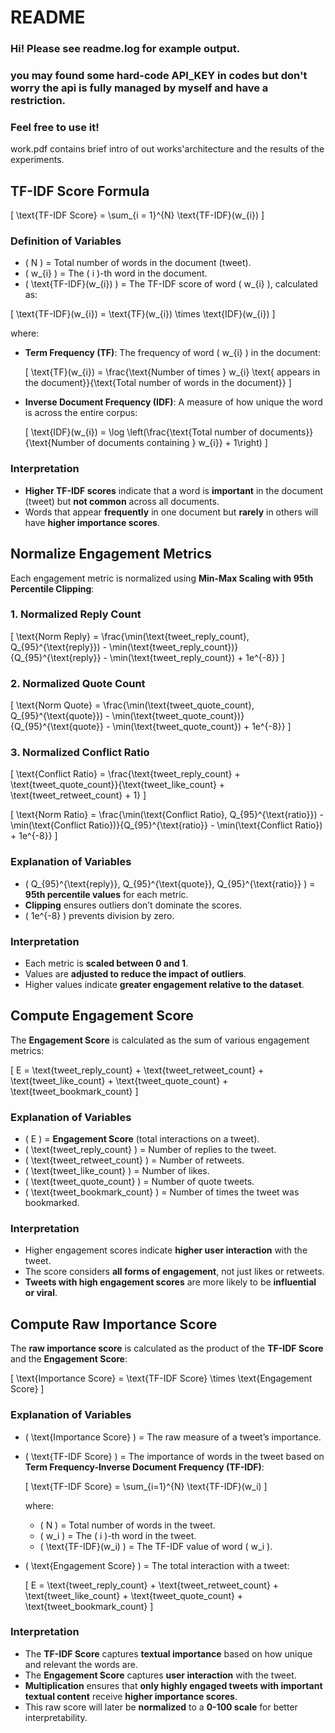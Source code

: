 # README
### Hi! Please see readme.log for example output.

### you may found some hard-code API_KEY in codes but don't worry the api is fully managed by myself and have a restriction.
### Feel free to use it!

work.pdf contains brief intro of out works'architecture and the results of the experiments.

## **TF-IDF Score Formula**
\[
\text{TF-IDF Score} = \sum_{i = 1}^{N} \text{TF-IDF}(w_{i})
\]

### **Definition of Variables**
- \( N \) = Total number of words in the document (tweet).  
- \( w_{i} \) = The \( i \)-th word in the document.  
- \( \text{TF-IDF}(w_{i}) \) = The TF-IDF score of word \( w_{i} \), calculated as:

\[
\text{TF-IDF}(w_{i}) = \text{TF}(w_{i}) \times \text{IDF}(w_{i})
\]

where:
- **Term Frequency (TF)**: The frequency of word \( w_{i} \) in the document:
  
  \[
  \text{TF}(w_{i}) = \frac{\text{Number of times } w_{i} \text{ appears in the document}}{\text{Total number of words in the document}}
  \]

- **Inverse Document Frequency (IDF)**: A measure of how unique the word is across the entire corpus:

  \[
  \text{IDF}(w_{i}) = \log \left(\frac{\text{Total number of documents}}{\text{Number of documents containing } w_{i}} + 1\right)
  \]

### **Interpretation**
- **Higher TF-IDF scores** indicate that a word is **important** in the document (tweet) but **not common** across all documents.
- Words that appear **frequently** in one document but **rarely** in others will have **higher importance scores**.

## **Normalize Engagement Metrics**

Each engagement metric is normalized using **Min-Max Scaling with 95th Percentile Clipping**:

### **1. Normalized Reply Count**
\[
\text{Norm Reply} = \frac{\min(\text{tweet_reply_count}, Q_{95}^{\text{reply}}) - \min(\text{tweet_reply_count})}{Q_{95}^{\text{reply}} - \min(\text{tweet_reply_count}) + 1e^{-8}}
\]

### **2. Normalized Quote Count**
\[
\text{Norm Quote} = \frac{\min(\text{tweet_quote_count}, Q_{95}^{\text{quote}}) - \min(\text{tweet_quote_count})}{Q_{95}^{\text{quote}} - \min(\text{tweet_quote_count}) + 1e^{-8}}
\]

### **3. Normalized Conflict Ratio**
\[
\text{Conflict Ratio} = \frac{\text{tweet_reply_count} + \text{tweet_quote_count}}{\text{tweet_like_count} + \text{tweet_retweet_count} + 1}
\]

\[
\text{Norm Ratio} = \frac{\min(\text{Conflict Ratio}, Q_{95}^{\text{ratio}}) - \min(\text{Conflict Ratio})}{Q_{95}^{\text{ratio}} - \min(\text{Conflict Ratio}) + 1e^{-8}}
\]

### **Explanation of Variables**
- \( Q_{95}^{\text{reply}}, Q_{95}^{\text{quote}}, Q_{95}^{\text{ratio}} \) = **95th percentile values** for each metric.
- **Clipping** ensures outliers don’t dominate the scores.
- \( 1e^{-8} \) prevents division by zero.

### **Interpretation**
- Each metric is **scaled between 0 and 1**.
- Values are **adjusted to reduce the impact of outliers**.
- Higher values indicate **greater engagement relative to the dataset**.

## **Compute Engagement Score**

The **Engagement Score** is calculated as the sum of various engagement metrics:

\[
E = \text{tweet_reply_count} + \text{tweet_retweet_count} + \text{tweet_like_count} + \text{tweet_quote_count} + \text{tweet_bookmark_count}
\]

### **Explanation of Variables**
- \( E \) = **Engagement Score** (total interactions on a tweet).
- \( \text{tweet_reply_count} \) = Number of replies to the tweet.
- \( \text{tweet_retweet_count} \) = Number of retweets.
- \( \text{tweet_like_count} \) = Number of likes.
- \( \text{tweet_quote_count} \) = Number of quote tweets.
- \( \text{tweet_bookmark_count} \) = Number of times the tweet was bookmarked.

### **Interpretation**
- Higher engagement scores indicate **higher user interaction** with the tweet.
- The score considers **all forms of engagement**, not just likes or retweets.
- **Tweets with high engagement scores** are more likely to be **influential or viral**.

## **Compute Raw Importance Score**

The **raw importance score** is calculated as the product of the **TF-IDF Score** and the **Engagement Score**:

\[
\text{Importance Score} = \text{TF-IDF Score} \times \text{Engagement Score}
\]

### **Explanation of Variables**
- \( \text{Importance Score} \) = The raw measure of a tweet’s importance.
- \( \text{TF-IDF Score} \) = The importance of words in the tweet based on **Term Frequency-Inverse Document Frequency (TF-IDF)**:
  
  \[
  \text{TF-IDF Score} = \sum_{i=1}^{N} \text{TF-IDF}(w_i)
  \]

  where:
  - \( N \) = Total number of words in the tweet.
  - \( w_i \) = The \( i \)-th word in the tweet.
  - \( \text{TF-IDF}(w_i) \) = The TF-IDF value of word \( w_i \).

- \( \text{Engagement Score} \) = The total interaction with a tweet:

  \[
  E = \text{tweet_reply_count} + \text{tweet_retweet_count} + \text{tweet_like_count} + \text{tweet_quote_count} + \text{tweet_bookmark_count}
  \]

### **Interpretation**
- The **TF-IDF Score** captures **textual importance** based on how unique and relevant the words are.
- The **Engagement Score** captures **user interaction** with the tweet.
- **Multiplication** ensures that **only highly engaged tweets with important textual content** receive **higher importance scores**.
- This raw score will later be **normalized** to a **0-100 scale** for better interpretability.